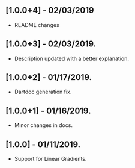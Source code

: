 ## [1.0.0+4] - 02/03/2019

* README changes

## [1.0.0+3] - 02/03/2019.

* Description updated with a better explanation.

## [1.0.0+2] - 01/17/2019.

* Dartdoc generation fix.

## [1.0.0+1] - 01/16/2019.

* Minor changes in docs.

## [1.0.0] - 01/11/2019.

* Support for Linear Gradients.
